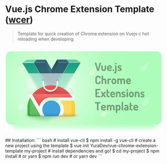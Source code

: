 # Vue.js Chrome Extension Template ([wcer](https://github.com/YuraDev/wcer))
> Template for quick creation of Chrome extension on Vuejs c hot reloading when developing.

<div align="center">
<br>
<img width="500" src="/docs/images/mini.jpg" alt="electron-vue">
<br>
<br>
</div>
## Installation:
``` bash
# install vue-cli
$ npm install -g vue-cli
# create a new project using the template
$ vue init YuraDev/vue-chrome-extension-template my-project
# install dependencies and go!
$ cd my-project
$ npm install # or yarn
$ npm run dev # or yarn dev
```